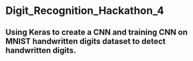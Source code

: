 # Digit_Recognition_Hackathon_4

## Using Keras to create a CNN and training CNN on MNIST handwritten digits dataset to detect handwritten digits.
